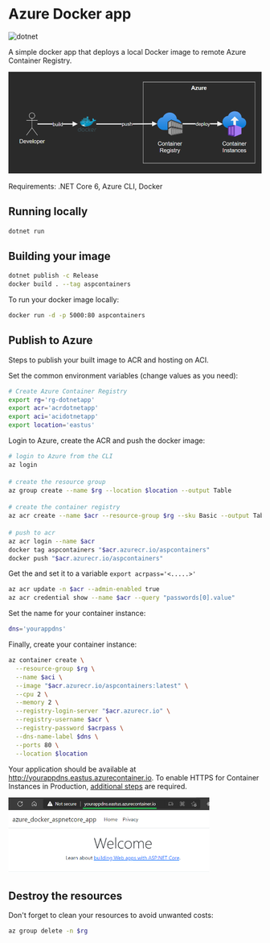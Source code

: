 # Azure Docker app

![dotnet](https://github.com/epomatti/azure-docker-aspnetcore-app/actions/workflows/dotnet.yml/badge.svg)

A simple docker app that deploys a local Docker image to remote Azure Container Registry.

<img src=".docs/diagram.png" width=600/>

Requirements: .NET Core 6, Azure CLI, Docker

## Running locally

```bash
dotnet run
```

## Building your image

```bash
dotnet publish -c Release
docker build . --tag aspcontainers
```

To run your docker image locally:

```bash
docker run -d -p 5000:80 aspcontainers
```

## Publish to Azure

Steps to publish your built image to ACR and hosting on ACI.

Set the common environment variables (change values as you need):

```bash
# Create Azure Container Registry
export rg='rg-dotnetapp'
export acr='acrdotnetapp'
export aci='acidotnetapp'
export location='eastus'
```

Login to Azure, create the ACR and push the docker image:

```bash
# login to Azure from the CLI
az login

# create the resource group
az group create --name $rg --location $location --output Table

# create the container registry
az acr create --name $acr --resource-group $rg --sku Basic --output Table

# push to acr
az acr login --name $acr
docker tag aspcontainers "$acr.azurecr.io/aspcontainers"
docker push "$acr.azurecr.io/aspcontainers"
```

Get the and set it to a variable `export acrpass='<.....>'`

```bash
az acr update -n $acr --admin-enabled true
az acr credential show --name $acr --query "passwords[0].value"
```

Set the name for your container instance:

```bash
dns='yourappdns'
```

Finally, create your container instance:

```bash
az container create \
  --resource-group $rg \
  --name $aci \
  --image "$acr.azurecr.io/aspcontainers:latest" \
  --cpu 2 \
  --memory 2 \
  --registry-login-server "$acr.azurecr.io" \
  --registry-username $acr \
  --registry-password $acrpass \
  --dns-name-label $dns \
  --ports 80 \
  --location $location
```

Your application should be available at http://yourappdns.eastus.azurecontainer.io. 
To enable HTTPS for Container Instances in Production, [additional steps](https://docs.microsoft.com/en-us/azure/container-instances/container-instances-container-group-ssl) are required.

<img src=".docs/demo.png" width=400/>

## Destroy the resources

Don't forget to clean your resources to avoid unwanted costs:

```bash
az group delete -n $rg
```